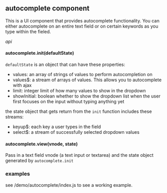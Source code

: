 
## autocomplete component

This is a UI component that provides autocomplete functionality. You can either autocomplete on an entire text field or on certain keywords as you type within the fieled.

_api_

#### autocomplete.init(defaultState)

`defaultState` is an object that can have these properties:

* values: an array of strings of values to perform autocompletion on
* values$: a stream of arrays of values. This allows you to autocomplete with ajax
* limit: integer limit of how many values to show in the dropdown
* showInitial: boolean whether to show the dropdown list when the user first focuses on the input without typing anything yet

the state object that gets return from the `init` function includes these streams:

* keyup$: each key a user types in the field
* select$: a stream of successfully selected dropdown values

#### autocomplete.view(vnode, state)

Pass in a text field vnode (a text input or textarea) and the state object generated by `autocomplete.init`

### examples

see /demo/autocomplete/index.js to see a working example.
